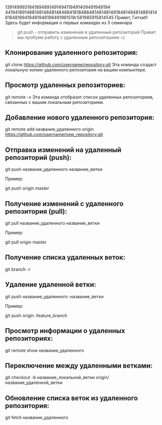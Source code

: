1391499931841894891491494119491409491949194
4419418914881481484814848841818488481481481481848148481488141481848189418481948198491981518г581985915814545
Привет, Гитхаб! Здесь будет информация о первых командах из 3 семинара
> git push - отправить изменения в удаленный репозиторий 
Привет мы пробуем работу с удаленным репозиторием =)

## Клонирование удаленного репозитория:

git clone https://github.com/username/repository.git
Эта команда создаст локальную копию удаленного репозитория на вашем компьютере.

## Просмотр удаленных репозиториев:

git remote -v
Эта команда отобразит список удаленных репозиториев, связанных с вашим локальным репозиторием.

## Добавление нового удаленного репозитория:

git remote add название_удаленного origin https://github.com/username/new_repository.git

## Отправка изменений на удаленный репозиторий (push):

git push название_удаленного название_ветки

Пример:

git push origin master

## Получение изменений с удаленного репозитория (pull):

git pull название_удаленного название_ветки

Пример:

git pull origin master

## Получение списка удаленных веток:

git branch -r

## Удаление удаленной ветки:

git push название_удаленного :название_ветки

Пример:

git push origin :feature_branch

## Просмотр информации о удаленных репозиториях:

git remote show название_удаленного

## Переключение между удаленными ветками:

git checkout -b название_локальной_ветки origin/название_удаленной_ветки

## Обновление списка веток из удаленного репозитория:

git fetch название_удаленного